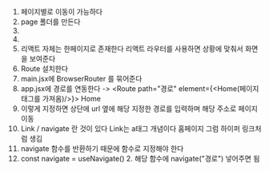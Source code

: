 1. 페이지별로 이동이 가능하다
2. page 폴더를 만든다
3. <Homepage />
4. <AboutPage />
5. 리액트 자체는 한페이지로 존재한다 리액트 라우터를 사용하면 상황에 맞춰서 화면을 보여준다
6. Route 설치한다
7. main.jsx에 BrowserRouter 를 묶어준다
8. app.jsx에 경로를 연동한다 -> <Routes><Route path="경로" element={<Home(페이지 태그를 가져옴)/>}> Home</Route></Route>
8. 이렇게 지정하면 상단에 url 옆에 해당 지정한 경로를 입력하며 해당 주소로 페이지 이동
9. Link / navigate 란 것이 있다 Link는 a태그 개념이다 <Link to="경로" > 홈페이지 </Link> 그럼 하이퍼 링크처럼 생김
10. navigate 함수를 반환하기 때문에 함수로 지정해야 한다
11. const navigate = useNavigate() 2. 해당 함수에 navigate("경로") 넣어주면 됨